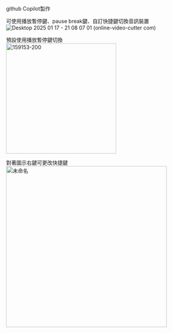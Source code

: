 github Copilot製作
  
可使用播放暫停鍵、pause break鍵、自訂快捷鍵切換音訊裝置  
![Desktop 2025 01 17 - 21 08 07 01 (online-video-cutter com)](https://github.com/user-attachments/assets/fc693dc2-75e8-4e5b-8605-d18e060aeaf0)
  
預設使用播放暫停鍵切換  
<img width="300" alt="159153-200" src="https://github.com/user-attachments/assets/dfa3e235-2a96-4911-828b-e3a592de97a0" />
  
對著圖示右鍵可更改快捷鍵  
<img width="438" alt="未命名" src="https://github.com/user-attachments/assets/85aba00e-0809-4747-ac4f-7a7282036ec1" />
  

